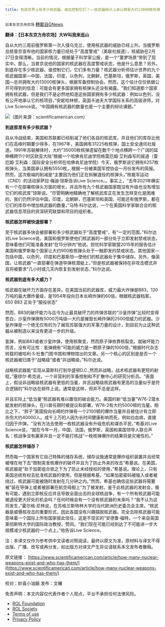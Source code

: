 ```yaml
---
title: 到底世界上有多少核武器，谁在控制它们？——核武器统计上承认拥有大约13000枚核弹头，但是实际上可能更高
---
```

`日本东京方舟农场` [轉載自GNews](https://gnews.org/zh-hans/2279326/)

**翻译：【日本东京方舟农场】大W叫我来巡山**

自从大约三周前俄罗斯第一次入侵乌克兰，使用核武器的威胁已经上升。当俄罗斯总统普京宣布他的国家核力量已经处于“高度警戒”（美联社报道），核威胁在2月27日变得清晰。当前的情况，根据量子科学家公报，是一个“噩梦场景”带到了现实中。那么，当普京说他的国家的核武器在高度警戒状态，他是什么意思？另外。到底存在多少核武器，谁控制它们，它们多有力量？核武器分析师估计世界的九个核武器国家—中国，法国，印度，以色列，北朝鲜，巴基斯坦，俄罗斯，英国，美国—总共拥有大约13000核弹头，根据军备控制协会。然而，这个估计仅仅依据公开可得到的信息：可能会有更多国家拥有核弹头还没有揭露。“我们知道那个国家拥有核武器，但是我们不是必然地知道这些国家拥有多少核武器：例如以色列，没有公开地承认它的核项目，”安妮哈林顿，英国卡迪夫大学国际关系的高级讲师，对Live Science说。“中国拥有核武器的数量也是一个主要的辩论课题。”

![](https://assets.gnews.org/wp-content/uploads/2022/04/图片-1-5.jpeg)（图片来源：scientificamerican.com）

**到底那里有多少核武器？**

自从冷战结束，美国和苏联都已经削减了他们各自的核武库，并且他们的库存比他们在高峰时期要少得多，在1967年，美国拥有31225枚核弹，国土安全通讯社报道。1991年苏联解体时，大约“35000枚核弹遗留在数千个地点横跨一个广阔的延伸横跨11个时区欧亚大陆”根据一个哈佛肯尼迪学院格雷厄姆·艾利森写的报道（雷厄姆·艾利森：国际安全分析师在哈佛肯尼迪学院）今天，俄罗斯说它拥有6257枚核弹头，当美国承认拥有5550枚，根据一份被美国军控协会一月份发布的简报。然而，这次极端的削减是“主要因为他们正在拆解退役的核弹头，”核裁军运动（CND）的活动家萨拉·梅迪·琼斯告诉Live Science。。事实上，“去年2021年确实有一个在部署核弹头方面的增长，并且所有九个核武器国家既没有升级也没有增加它们的核武库”琼斯说。“尽管明确地精确地了解核武库正在发生怎样变化是困难的，我们仍然评估中国，印度，北朝鲜，巴基斯坦和英国，可能还有俄罗斯，都在它们的库存中增加核武器的数量，”马特·科尔达说，一个在美国科学家联合会的核武器信息项目的资深研究联盟和项目的组织者。

**核武器怎样被快速部署？**

至于核武器多快会被部署和多少核武器处于“高度警戒”，有“一定的范围，”科尔达对Live Science说。美国和俄罗斯使他们核武器的一部分处于立即发射禁戒状态，意味着他们可能准备发射“在15分钟内”他说。担忧科学家联盟2015年的报告估计美国和俄罗斯每个国家让大约900枚核弹头处于一触即发的禁戒状态。其他国家—包括中国，以色列，印度和巴基斯坦—使他们的核武器处于集中储存。另外，像英国，让核武器“一直部署在弹道导弹核潜艇上，”但是核武器被保持在非攻击模式并且将被要求“几小时或几天内恢复到发射状态，”科尔达说。

**核武器到底有多大威力？**

核武器在破坏力方面存在差异。在美国当前的武器库，威力最大炸弹是B83，120万吨的最大爆炸量级，是1954年投向日本长崎炸弹的60倍。根据核武器档案，650 B83 正处于“服役状态”

然而，B83的破坏能力与迄今为止最具破坏力的炸弹苏联的“沙皇炸弹”比较时变得苍白，沙皇炸弹拥有5000万吨级—大约是摧毁长崎炸弹的2500倍威力的武器。沙皇炸弹是一个绝无仅有的为了展现苏联强大的军事力量的设计，到目前为止这种武器从被制造以来没有更进一步的升级。

氢弹，例如B83或者沙皇炸弹，使用核聚变，然而原子弹依靠核裂变。就破坏能力而言，没有可比性：氢弹拥有“可能的威力是一颗原子弹的1000倍，”根据时代杂志转载的被哈利·S·杜鲁门图书馆和博物馆出的文章。另一个核心的区别是是否一个核武器被归类于“战略级”或者“非战略级，”科尔达说。

战略核武器能“实现从莫斯科打到华盛顿D.C.,然而非战略，战术核武器有更短的射程，”塞缪尔·希克说，一个非营利的军备控制和不扩散中心的研究分析员。“表面上，假设非战略级核武器有更低的当量，并且战略级核武器有更高的当量似乎是符合逻辑的”科尔达在邮件上说。通常是这样，但并不总是这样。

并且实际上“低当量”核武器有难以置信的破会能力。美国的新“低当量”W76-2潜水艇发射的核弹头，在川普任期时被提议和部署，W76-2有大约5000顿的当量。相比之下，“胖子”美国投向长崎的炸弹有一个2100顿的爆炸当量并且被估计有立即杀伤大约40000人。成千上万的人因为长时间健康影响而死，例如白血病，直接归因于炸弹。“没有方法去使用一枚核武器没有升级危机和谋杀平民，”希基对Live Science说，“就在今年一月，中国，法国，俄罗斯，英国和美国领导人联合声名：核战争没有赢家并且一定不能打核战”一枚核弹爆炸的结果将是灾难性的。”

**核武器怎样储存？**

然而每一个国家有它自己特殊的储存系统，储存设施通常是爆炸组织装置并且经常被埋在地下去“限制突发核爆炸的破坏并且为了防止外来的攻击”希基说。在美国，核武器是“处于加密组合锁之下为了防止未经授权的使用，”希基说。理论上，只有美国总统有权去批准核武器的使用，但是根据希基，“如果加密密码被输入或者被绕过，核武器可能被随时发射在几分钟之内。”然而，希基也确信这些武器将需要被“装在导弹上或者被部署在航空母舰上”为了被发射。鉴于此核武器的发射会，极有可能，遇到立即核反应并且导致全面出击的全球核战争，有一个所有核武器可能被退役更大好处的机会吗？任何时候会有一个没有核武器的未来吗？“我不认为这将发生，”霍尔格·尼林说，在苏格兰斯特林大学的当代欧洲历史委员会主席。“核武器是威慑核攻击的重要形式，因此各国没有兴趣摆脱核武器。完全去除核武器可能意味着一个国际上所有国家彼此信任，这是不现实的”安德鲁·福特，一个来自英国莱彻斯特大学的国际政治教授，赞同。“我们现在可能已经到达了不可能进一步大规模减少核武器的一个点上，”他告诉Live Science。

注：本译文仅作为参考供中文读者对照阅读，最终以原文为准，原材料与译文不得出版、广播、改写或再分发，如出版方对译文产生异议请联系本文发布者撤稿。

原文链接：
[https://www.scientificamerican.com/article/how-many-nuclear-weapons-exist-and-who-has-them/](https://www.scientificamerican.com/article/how-many-nuclear-weapons-exist-and-who-has-them/)

校对：妙喜小油鍋
发布：文曦

 

免责声明：本文内容仅代表作者个人观点，平台不承担任何法律风险。

- [ROL Foundation](https://rolfoundation.org/)
- [ROL Society](https://rolsociety.org/)
- [Terms of use](https://gnews.org/terms-of-use-3/)
- [Privacy Policy](https://gnews.org/privacy-policy/)
